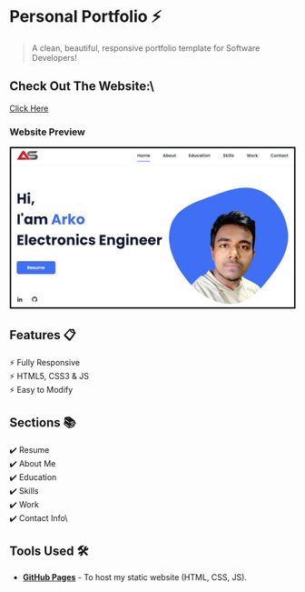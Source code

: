 # Personal Portfolio ⚡️
  
> A clean, beautiful, responsive portfolio template for Software Developers!

<div> <h2> Check Out The Website:\ </h2><a href="https://arko27.github.io/Portfolio_Arko/">Click Here</a>

### Website Preview
<p align="center"> 
  <a href="https://github.com/Arko27/Portfolio_Arko/"><img src="Preview.jpg">
  </a>
  </kbd>
</p>

## Features 📋
⚡️ Fully Responsive\
⚡️ HTML5, CSS3 & JS\
⚡️ Easy to Modify

## Sections 📚
✔️ Resume\
✔️ About Me\
✔️ Education\
✔️ Skills\
✔️ Work\
✔️ Contact Info\


## Tools Used 🛠️
* [<b>GitHub Pages</b>](https://create-react-app.dev/docs/deployment/#github-pages) - To host my static website (HTML, CSS, JS).
